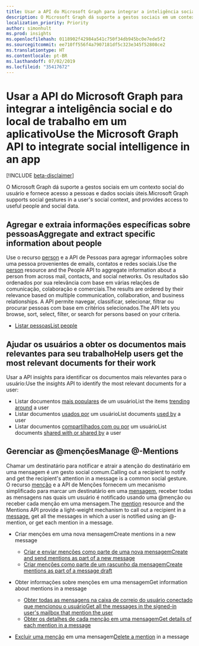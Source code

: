 ```yaml
---
title: Usar a API do Microsoft Graph para integrar a inteligência social e do local de trabalho em um aplicativo
description: O Microsoft Graph dá suporte a gestos sociais em um contexto social do usuário e fornece acesso a pessoas e dados sociais úteis.
localization_priority: Priority
author: simonhult
ms.prod: insights
ms.openlocfilehash: 0118902f42984a541c750f34db945bc0e7ede5f2
ms.sourcegitcommit: ee710ff556f4a7907181df5c323e345f52808ce2
ms.translationtype: HT
ms.contentlocale: pt-BR
ms.lasthandoff: 07/02/2019
ms.locfileid: "35417672"
---
```

# <a name="use-the-microsoft-graph-api-to-integrate-social-and-workplace-intelligence-in-an-app"></a><span data-ttu-id="8bbd7-103">Usar a API do Microsoft Graph para integrar a inteligência social e do local de trabalho em um aplicativo</span><span class="sxs-lookup"><span data-stu-id="8bbd7-103">Use the Microsoft Graph API to integrate social intelligence in an app</span></span>

[!INCLUDE [beta-disclaimer](../../includes/beta-disclaimer.md)]

<span data-ttu-id="8bbd7-104">O Microsoft Graph dá suporte a gestos sociais em um contexto social do usuário e fornece acesso a pessoas e dados sociais úteis.</span><span class="sxs-lookup"><span data-stu-id="8bbd7-104">Microsoft Graph supports social gestures in a user's social context, and provides access to useful people and social data.</span></span>

## <a name="aggregate-and-extract-specific-information-about-people"></a><span data-ttu-id="8bbd7-105">Agregar e extraia informações específicas sobre pessoas</span><span class="sxs-lookup"><span data-stu-id="8bbd7-105">Aggregate and extract specific information about people</span></span>

<span data-ttu-id="8bbd7-106">Use o recurso [person](../resources/person.md) e a API de Pessoas para agregar informações sobre uma pessoa provenientes de emails, contatos e redes sociais.</span><span class="sxs-lookup"><span data-stu-id="8bbd7-106">Use the [person](../resources/person.md) resource and the People API to aggregate information about a person from across mail, contacts, and social networks.</span></span> <span data-ttu-id="8bbd7-107">Os resultados são ordenados por sua relevância com base em várias relações de comunicação, colaboração e comerciais.</span><span class="sxs-lookup"><span data-stu-id="8bbd7-107">The results are ordered by their relevance based on multiple communication, collaboration, and business relationships.</span></span> <span data-ttu-id="8bbd7-108">A API permite navegar, classificar, selecionar, filtrar ou procurar pessoas com base em critérios selecionados.</span><span class="sxs-lookup"><span data-stu-id="8bbd7-108">The API lets you browse, sort, select, filter, or search for persons based on your criteria.</span></span>

- [<span data-ttu-id="8bbd7-109">Listar pessoas</span><span class="sxs-lookup"><span data-stu-id="8bbd7-109">List people</span></span>](../api/user-list-people.md)

## <a name="help-users-get-the-most-relevant-documents-for-their-work"></a><span data-ttu-id="8bbd7-110">Ajudar os usuários a obter os documentos mais relevantes para seu trabalho</span><span class="sxs-lookup"><span data-stu-id="8bbd7-110">Help users get the most relevant documents for their work</span></span>

<span data-ttu-id="8bbd7-111">Usar a API insights para identificar os documentos mais relevantes para o usuário:</span><span class="sxs-lookup"><span data-stu-id="8bbd7-111">Use the insights API to identify the most relevant documents for a user:</span></span> 

- <span data-ttu-id="8bbd7-112">Listar documentos [mais populares](../api/insights-list-trending.md) de um usuário</span><span class="sxs-lookup"><span data-stu-id="8bbd7-112">List the items [trending around](../api/insights-list-trending.md) a user</span></span>
- <span data-ttu-id="8bbd7-113">Listar documentos [usados por](../api/insights-list-used.md) um usuário</span><span class="sxs-lookup"><span data-stu-id="8bbd7-113">List documents [used by](../api/insights-list-used.md) a user</span></span>
- <span data-ttu-id="8bbd7-114">Listar documentos [compartilhados com ou por](../api/insights-list-shared.md) um usuário</span><span class="sxs-lookup"><span data-stu-id="8bbd7-114">List documents [shared with or shared by](../api/insights-list-shared.md) a user</span></span>

## <a name="manage--mentions"></a><span data-ttu-id="8bbd7-115">Gerenciar as @menções</span><span class="sxs-lookup"><span data-stu-id="8bbd7-115">Manage @-Mentions</span></span>

<span data-ttu-id="8bbd7-116">Chamar um destinatário para notificar e atrair a atenção do destinatário em uma mensagem é um gesto social comum.</span><span class="sxs-lookup"><span data-stu-id="8bbd7-116">Calling out a recipient to notify and get the recipient's attention in a message is a common social gesture.</span></span>
<span data-ttu-id="8bbd7-117">O recurso [menção](../resources/mention.md) e a API de Menções fornecem um mecanismo simplificado para marcar um destinatário em uma [mensagem](../resources/message.md), receber todas as mensagens nas quais um usuário é notificado usando uma @menção ou receber cada menção em uma mensagem.</span><span class="sxs-lookup"><span data-stu-id="8bbd7-117">The [mention](../resources/mention.md) resource and the Mentions API provide a light-weight mechanism to call out a recipient in a [message](../resources/message.md), get all the messages in which a user is notified using an @-mention, or get each mention in a message.</span></span>

<!--
Include the next sentence when supporting events.

**Mention** is also supported by [Event](../resources/event.md).

-->

- <span data-ttu-id="8bbd7-118">Criar menções em uma nova mensagem</span><span class="sxs-lookup"><span data-stu-id="8bbd7-118">Create mentions in a new message</span></span>

  - [<span data-ttu-id="8bbd7-119">Criar e enviar menções como parte de uma nova mensagem</span><span class="sxs-lookup"><span data-stu-id="8bbd7-119">Create and send mentions as part of a new message</span></span>](../api/user-sendmail.md#request-2)
  - [<span data-ttu-id="8bbd7-120">Criar menções como parte de um rascunho da mensagem</span><span class="sxs-lookup"><span data-stu-id="8bbd7-120">Create mentions as part of a message draft</span></span>](../api/user-post-messages.md#request-2)

- <span data-ttu-id="8bbd7-121">Obter informações sobre menções em uma mensagem</span><span class="sxs-lookup"><span data-stu-id="8bbd7-121">Get information about mentions in a message</span></span>

  - [<span data-ttu-id="8bbd7-122">Obter todas as mensagens na caixa de correio do usuário conectado que mencionou o usuário</span><span class="sxs-lookup"><span data-stu-id="8bbd7-122">Get all the messages in the signed-in user's mailbox that mention the user</span></span>](../api/user-list-messages.md#request-2)
  - [<span data-ttu-id="8bbd7-123">Obter os detalhes de cada menção em uma mensagem</span><span class="sxs-lookup"><span data-stu-id="8bbd7-123">Get details of each mention in a message</span></span>](../api/message-get.md#request-2)

- <span data-ttu-id="8bbd7-124">[Excluir uma menção](../api/message-delete.md#request-2) em uma mensagem</span><span class="sxs-lookup"><span data-stu-id="8bbd7-124">[Delete a mention](../api/message-delete.md#request-2) in a message</span></span>

